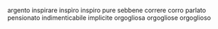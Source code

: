 argento
inspirare
inspìro
inspiro
pure
sebbene
correre
corro
parlato
pensionato
indimenticabile
implicite
orgogliosa
orgogliose
orgoglioso
